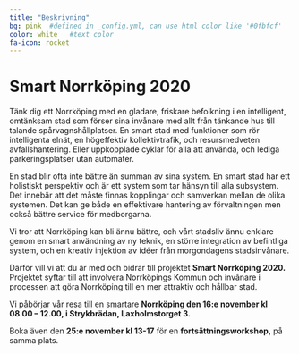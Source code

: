 ```yaml
---
title: "Beskrivning"
bg: pink  #defined in _config.yml, can use html color like '#0fbfcf'
color: white   #text color
fa-icon: rocket
---
```


# Smart Norrköping 2020

Tänk dig ett Norrköping med en gladare, friskare befolkning i en intelligent, omtänksam stad som förser sina invånare med allt från tänkande hus till talande spårvagnshållplatser. En smart stad med funktioner som rör intelligenta elnät, en högeffektiv kollektivtrafik, och resursmedveten avfallshantering. Eller uppkopplade cyklar för alla att använda, och lediga parkeringsplatser utan automater.

En stad blir ofta inte bättre än summan av sina system. En smart stad har ett holistiskt perspektiv och är ett system som tar hänsyn till alla subsystem. Det innebär att det måste finnas kopplingar och samverkan mellan de olika systemen. Det kan ge både en effektivare hantering av förvaltningen men också bättre service för medborgarna.

Vi tror att Norrköping kan bli ännu bättre, och vårt stadsliv ännu enklare genom en smart användning av ny teknik, en större integration av befintliga system, och en kreativ injektion av idéer från morgondagens stadsinvånare.

Därför vill vi att du är med och bidrar till projektet **Smart Norrköping 2020.** Projektet syftar till att involvera Norrköpings Kommun och invånare i processen att göra Norrköping till en mer attraktiv och hållbar stad. 

Vi påbörjar vår resa till en smartare **Norrköping den 16:e november kl 08.00 – 12.00, i Strykbrädan, Laxholmstorget 3.**

Boka även den **25:e november kl 13-17** för en **fortsättningsworkshop,** på samma plats.